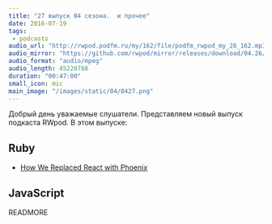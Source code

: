 ```yaml
---
title: "27 выпуск 04 сезона.  и прочее"
date: 2016-07-19
tags:
 - podcasts
audio_url: "http://rwpod.podfm.ru/my/162/file/podfm_rwpod_my_26_162.mp3"
audio_mirror: "https://github.com/rwpod/mirror/releases/download/04.26/0426.mp3"
audio_format: "audio/mpeg"
audio_length: 45220788
duration: "00:47:00"
small_icon: mic
main_image: "/images/static/04/0427.png"
---
```


Добрый день уважаемые слушатели. Представляем новый выпуск подкаста RWpod. В этом выпуске:

## Ruby

 - [How We Replaced React with Phoenix](https://robots.thoughtbot.com/how-we-replaced-react-with-phoenix)

## JavaScript




READMORE

